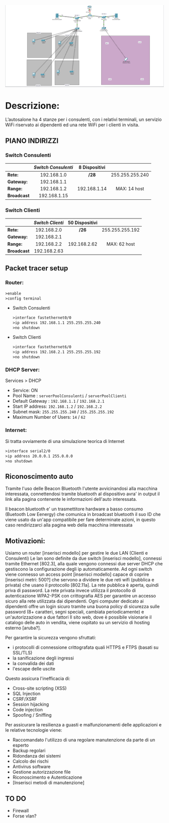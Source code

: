 ![MegaCarInfrastruttura](https://raw.githubusercontent.com/ObvTella/MegaCar/main/Packet%20Tracer/packet%20tracer.PNG)

# Descrizione:
L’autosalone ha 4 stanze per i consulenti, con i relativi terminali, un servizio WiFi riservato ai dipendenti ed una rete WiFi per i clienti in visita. 

## PIANO INDIRIZZI
### Switch Consulenti
|  | _**Switch Consulenti**_ | 8 Dispositivi |  |
|:-- | :-: | :-: | :-: |
|**Rete:**| 192.168.1.0 | **/28** | 255.255.255.240|
|**Gateway:**| 192.168.1.1 |
|**Range:**| 192.168.1.2 | 192.168.1.14 | MAX: 14 host|
|**Broadcast**| 192.168.1.15 |

### Switch Clienti
|  | _**Switch Clienti**_ | 50 Dispositivi |  |
|:-- | :-: | :-: | :-: |
|**Rete:**| 192.168.2.0 | **/26** | 255.255.255.192|
|**Gateway:**| 192.168.2.1 |
|**Range:**| 192.168.2.2 | 192.168.2.62 | MAX: 62 host|
|**Broadcast**| 192.168.2.63 |

## Packet tracer setup
### Router:
  ```
  >enable
  >config terminal
  ```
* Switch Consulenti
  ```
  >interface fastethernet0/0
  >ip address 192.168.1.1 255.255.255.240
  >no shutdown
  ```
* Switch Clienti
  ```
  >interface fastethernet6/0
  >ip address 192.168.2.1 255.255.255.192
  >no shutdown
  ```
### DHCP Server:
Services > DHCP
  
   * Service: ON
   * Pool Name : ``` serverPoolConsulenti ``` / ``` serverPoolClienti ```
   * Default Gateway : ``` 192.168.1.1 ``` / ``` 192.168.2.1 ```
   * Start IP address: ``` 192.168.1.2 ``` / ``` 192.168.2.2 ```
   * Subnet mask: ``` 255.255.255.240 ``` / ```255.255.255.192 ```
   * Maximum Number of Users: ``` 14 ``` / ``` 62 ```

### Internet:
Si tratta ovviamente di una simulazione teorica di Internet
  ```
  >interface serial2/0
  >ip address 20.0.0.1 255.0.0.0
  >no shutdown
  ```
## Riconoscimento auto
Tramite l'uso delle Beacon Bluetooth l'utente avvicinandosi alla macchina interessata,
connettendosi tramite bluetooth al dispositivo avra' in output 
il link alla pagina contenente le informazioni dell'auto interessata.

Il beacon bluetooth e' un trasmettitore hardware a basso consumo (Buetooth Low Eenergy) che comunica
in broadcast bluetooth il suo ID che viene usato da un'app compatibile per fare determinate azioni, in questo caso
rendirizzarci alla pagina web della macchina interessata

## Motivazioni:
Usiamo un router [inserisci modello] per gestire le due LAN (Clienti e Consulenti)
Le lan sono definite da due switch [inserisci modello], connessi tramite Ethernet [802.3], alla quale vengono connessi due server DHCP che gestiscono la configurazione degli ip automaticamente. Ad ogni switch viene connesso un access point [inserisci modello] capace di coprire [inserisci metri: 500?] che servono a dividere le due reti wifi (pubblica e privata) che usano il protocollo [802.11a].
La rete pubblica è aperta, quindi priva di password.
La rete privata invece utilizza il protocollo di autenticazione WPA2-PSK con crittografia AES per garantire un accesso sicuro alla rete utilizzata dai dipendenti.
Ogni computer dedicato ai dipendenti offre un login sicuro tramite una buona policy di sicurezza sulle password (8+ caratteri, segni speciali, cambiata periodicamente) e un'autorizzazione a due fattori
Il sito web, dove è possibile visionarie il catalogo delle auto in vendita, viene ospitato su un servizio di hosting esterno [aruba?].

Per garantire la sicurezza vengono sfruttati:
* i protocolli di connessione crittografata quali HTTPS e FTPS (basati su SSL/TLS) 
* la sanificazione degli ingressi
* la convalida dei dati 
* l'escape delle uscite

Questo assicura l'inefficacia di:
* Cross-site scripting (XSS)
* SQL Injection
* CSRF/XSRF
* Session hijacking
* Code injection
* Spoofing / Sniffing 

Per assicurare la resilienza a guasti e malfunzionamenti delle applicazioni e le relative tecnologie viene:
* Raccomandato l'utilizzo di una regolare manutenzione da parte di un esperto
* Backup regolari
* Ridondanza dei sistemi
* Calcolo dei rischi
* Antivirus software
* Gestione autorizzazione file
* Riconoscimento e Autenticazione
* [Inserisci metodi di manutenzione]

## TO DO

* Firewall 
* Forse vlan?

